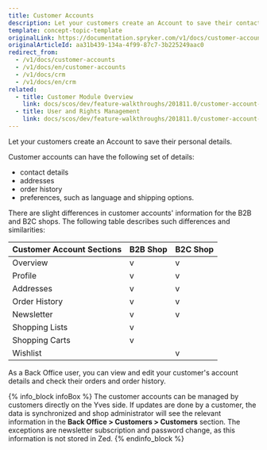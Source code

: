 ```yaml
---
title: Customer Accounts
description: Let your customers create an Account to save their contact details, addresses, order history and preferences, such as language and shipping options.
template: concept-topic-template
originalLink: https://documentation.spryker.com/v1/docs/customer-accounts
originalArticleId: aa31b439-134a-4f99-87c7-3b225249aac0
redirect_from:
  - /v1/docs/customer-accounts
  - /v1/docs/en/customer-accounts
  - /v1/docs/crm
  - /v1/docs/en/crm
related:
  - title: Customer Module Overview
    link: docs/scos/dev/feature-walkthroughs/201811.0/customer-account-management-feature-walkthrough/reference-information-customer-module-overview.html
  - title: User and Rights Management
    link: docs/scos/dev/feature-walkthroughs/201811.0/customer-account-management-feature-walkthrough/user-and-rights-overview.html
---
```


Let your customers create an Account to save their personal details.

Customer accounts can have the following set of details:

* contact details
* addresses
* order history
*  preferences, such as language and shipping options.

There are slight differences in customer accounts' information for the B2B and B2C shops. The following table describes such differences and similarities:

| Customer Account Sections | B2B Shop | B2C Shop |
| --- | --- | --- |
| Overview | v | v|
| Profile | v | v |
| Addresses | v | v |
| Order History | v | v |
| Newsletter | v | v |
| Shopping Lists | v |  |
| Shopping Carts | v |  |
| Wishlist |  | v |

As a Back Office user, you can view and edit your customer's account details and check their orders and order history.

{% info_block infoBox %}
The customer accounts can be managed by customers directly on the Yves side. If updates are done by a customer, the data is synchronized and shop administrator will see the relevant information in the **Back Office > Customers > Customers** section. The exceptions are newsletter subscription and password change, as this information is not stored in Zed.
{% endinfo_block %}
